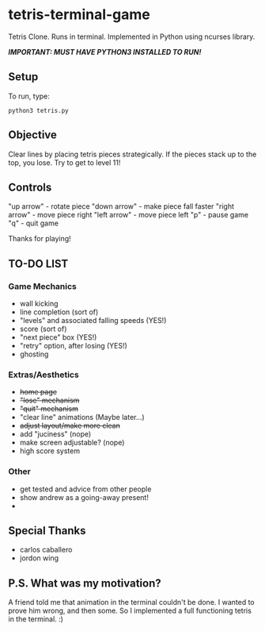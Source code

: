 # tetris-terminal-game

Tetris Clone.  Runs in terminal.  Implemented in Python using ncurses library.

***IMPORTANT:  MUST HAVE PYTHON3 INSTALLED TO RUN!***

## Setup

To run, type:

```
python3 tetris.py
```

## Objective

Clear lines by placing tetris pieces strategically.
If the pieces stack up to the top, you lose.
Try to get to level 11!

## Controls

"up arrow" - rotate piece
"down arrow" - make piece fall faster
"right arrow" - move piece right
"left arrow" - move piece left
"p" - pause game
"q" - quit game

Thanks for playing!


## TO-DO LIST

### Game Mechanics

- wall kicking
- line completion (sort of)
- "levels" and associated falling speeds (YES!)
- score (sort of)
- "next piece" box (YES!)
- "retry" option, after losing (YES!)
- ghosting

### Extras/Aesthetics

- ~~home page~~
- ~~"lose" mechanism~~
- ~~"quit" mechanism~~
- "clear line" animations (Maybe later...)
- ~~adjust layout/make more clean~~
- add "juciness" (nope)
- make screen adjustable? (nope)
- high score system

### Other

- get tested and advice from other people
- show andrew as a going-away present!
-

## Special Thanks
- carlos caballero
- jordon wing

## P.S. What was my motivation?
A friend told me that animation in the terminal couldn't be done.  I wanted to prove him wrong, and then some.  So I implemented a full functioning tetris in the terminal. :)
